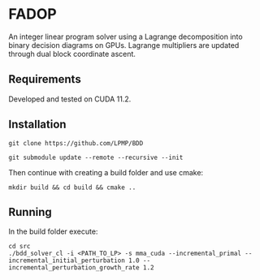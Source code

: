# FADOP
An integer linear program solver using a Lagrange decomposition into binary decision diagrams on GPUs. Lagrange multipliers are updated through dual block coordinate ascent.

## Requirements
Developed and tested on CUDA 11.2.

## Installation

`git clone https://github.com/LPMP/BDD`

`git submodule update --remote --recursive --init`

Then continue with creating a build folder and use cmake:

`mkdir build && cd build && cmake ..`

## Running
In the build folder execute:


    cd src
    ./bdd_solver_cl -i <PATH_TO_LP> -s mma_cuda --incremental_primal --incremental_initial_perturbation 1.0 --incremental_perturbation_growth_rate 1.2
